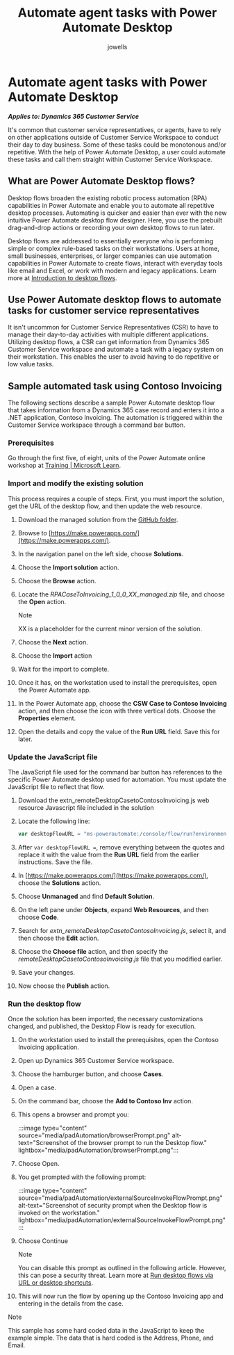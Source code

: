 ﻿---
title: Automate agent tasks with Power Automate Desktop
description: Create automated tasks using Power Automate Desktop to integrate Customer Service Workspace with desktop applications.
author: jowells
ms.author: jowells
ms.topic: conceptual
ms.date: 04/23/2024
ms.custom:
  - ai-gen-docs-bap
  - ai-gen-desc
  - ai-seo-date:3/28/2024
  - O25-Service
# CustomerIntent: Create automated tasks using Power Automate Desktop to integrate Customer Service Workspace with desktop applications
---

# Automate agent tasks with Power Automate Desktop

***Applies to: Dynamics 365 Customer Service***

It's common that customer service representatives, or agents, have to rely on other applications outside of Customer Service Workspace to conduct their day to day business. Some of these tasks could be monotonous and/or repetitive. With the help of Power Automate Desktop, a user could automate these tasks and call them straight within Customer Service Workspace.  

## What are Power Automate Desktop flows?

Desktop flows broaden the existing robotic process automation (RPA) capabilities in Power Automate and enable you to automate all repetitive desktop processes. Automating is quicker and easier than ever with the new intuitive Power Automate desktop flow designer. Here, you use the prebuilt drag-and-drop actions or recording your own desktop flows to run later.

Desktop flows are addressed to essentially everyone who is performing simple or complex rule-based tasks on their workstations. Users at home, small businesses, enterprises, or larger companies can use automation capabilities in Power Automate to create flows, interact with everyday tools like email and Excel, or work with modern and legacy applications. Learn more at [Introduction to desktop flows](/power-automate/desktop-flows/introduction).

## Use Power Automate desktop flows to automate tasks for customer service representatives

It isn't uncommon for Customer Service Representatives (CSR) to have to manage their day-to-day activities with multiple different applications. Utilizing desktop flows, a CSR can get information from Dynamics 365 Customer Service workspace and automate a task with a legacy system on their workstation. This enables the user to avoid having to do repetitive or low value tasks.

## Sample automated task using Contoso Invoicing

The following sections describe a sample Power Automate desktop flow that takes information from a Dynamics 365 case record and enters it into a .NET application, Contoso Invoicing. The automation is triggered within the Customer Service workspace through a command bar button.

### Prerequisites

Go through the first five, of eight, units of the Power Automate online workshop at [Training | Microsoft Learn](/training/modules/install-required-software-online-workshop/introduction).

### Import and modify the existing solution

This process requires a couple of steps. First, you must import the solution, get the URL of the desktop flow, and then update the web resource.

1. Download the managed solution from the [GitHub folder](https://github.com/microsoft/Dynamics-365-FastTrack-Implementation-Assets/blob/master/Customer%20Service/ComponentLibrary/Automation/).  
2. Browse to [https://make.powerapps.com/](https://make.powerapps.com/).  
3. In the navigation panel on the left side, choose **Solutions**.  
4. Choose the **Import solution** action.  
5. Choose the **Browse** action.  
6. Locate the *RPACaseToInvoicing_1_0_0_XX_managed.zip* file, and choose the **Open** action.  

    > [!NOTE]
    > XX is a placeholder for the current minor version of the solution.

7. Choose the **Next** action.
8. Choose the **Import** action
9. Wait for the import to complete.  
10. Once it has, on the workstation used to install the prerequisites, open the Power Automate app.  
11. In the Power Automate app, choose the **CSW Case to Contoso Invoicing** action, and then choose the icon with three vertical dots. Choose the **Properties** element.
12. Open the details and copy the value of the **Run URL** field. Save this for later.

### Update the JavaScript file

The JavaScript file used for the command bar button has references to the specific Power Automate desktop used for automation. You must update the JavaScript file to reflect that flow.

1. Download the extn_remoteDesktopCasetoContosoInvoicing.js web resource Javascript file included in the solution
2. Locate the following line:

    ```javascript
    var desktopFlowURL = "ms-powerautomate:/console/flow/run?environmentid=REPLACEWITHENVID&workflowid=REPLACEWITHWORKFLOWID&source=Other"
    ```

3. After `var desktopFlowURL =`, remove everything between the quotes and replace it with the value from the **Run URL** field from the earlier instructions. Save the file.
4. In [https://make.powerapps.com/](https://make.powerapps.com/), choose the **Solutions** action.  
5. Choose **Unmanaged** and find **Default Solution**.
6. On the left pane under **Objects**, expand **Web Resources**, and then choose **Code**.
7. Search for *extn_remoteDesktopCasetoContosoInvoicing.js*, select it, and then choose the **Edit** action.
8. Choose the **Choose file** action, and then specify the *remoteDesktopCasetoContosoInvoicing.js* file that you modified earlier.
9. Save your changes.
10. Now choose the **Publish** action.

### Run the desktop flow

Once the solution has been imported, the necessary customizations changed, and published, the Desktop Flow is ready for execution.

1. On the workstation used to install the prerequisites, open the Contoso Invoicing application.
2. Open up Dynamics 365 Customer Service workspace.
3. Choose the hamburger button, and choose **Cases**.
4. Open a case.
5. On the command bar, choose the **Add to Contoso Inv** action.
6. This opens a browser and prompt you:

    :::image type="content" source="media/padAutomation/browserPrompt.png" alt-text="Screenshot of the browser prompt to run the Desktop flow." lightbox="media/padAutomation/browserPrompt.png":::

7. Choose Open.
8. You get prompted with the following prompt:

    :::image type="content" source="media/padAutomation/externalSourceInvokeFlowPrompt.png" alt-text="Screenshot of security prompt when the Desktop flow is invoked on the workstation." lightbox="media/padAutomation/externalSourceInvokeFlowPrompt.png":::

9. Choose Continue

    > [!NOTE]
    > You can disable this prompt as outlined in the following article. However, this can pose a security threat. Learn more at [Run desktop flows via URL or desktop shortcuts](/power-automate/desktop-flows/run-desktop-flows-url-shortcuts).

10. This will now run the flow by opening up the Contoso Invoicing app and entering in the details from the case.  

> [!NOTE]
> This sample has some hard coded data in the JavaScript to keep the example simple. The data that is hard coded is the Address, Phone, and Email.  
